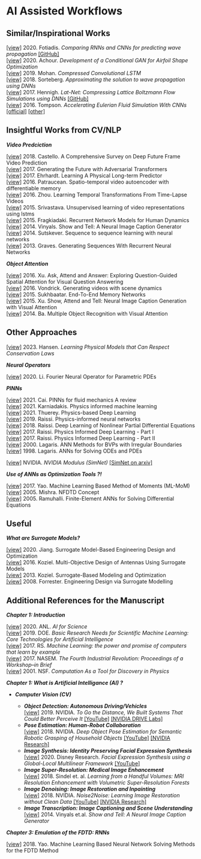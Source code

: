 # AI Assisted Workflows

## Similar/Inspirational Works 

[[view]](https://arxiv.org/abs/2002.08981) 2020. Fotiadis. _Comparing RNNs and CNNs for predicting wave propagation_ [[GitHub]](https://github.com/stathius/wave_propagation)  
[[view]](https://arc.aiaa.org/doi/10.2514/6.2020-2261) 2020. Achour. _Development of a Conditional GAN for Airfoil Shape Optimization_  
[[view]](https://arxiv.org/abs/1903.00033) 2019. Mohan. _Compressed Convolutional LSTM_  
[[view]](https://arxiv.org/abs/1812.01609) 2018. Sorteberg. _Approximating the solution to wave propagation using DNNs_  
[[view]](https://arxiv.org/abs/1705.09036) 2017. Hennigh. _Lat-Net: Compressing Lattice Boltzmann Flow Simulations using DNNs_ [[GitHub]](https://github.com/loliverhennigh/Phy-Net)  
[[view]](https://arxiv.org/abs/1607.03597) 2016. Tompson. _Accelerating Eulerian Fluid Simulation With CNNs_ [[official]](https://cims.nyu.edu/~schlacht/CNNFluids.htm) [[other]](https://github.com/LiaoMochen/Google-FluidNet-Reproduce-Python)  

## Insightful Works from CV/NLP

**_Video Predciction_**

[[view]](https://upcommons.upc.edu/bitstream/handle/2117/118121/126510.pdf) 2018. Castello. A Comprehensive Survey on Deep Future Frame Video Prediction  
[[view]](https://ieeexplore.ieee.org/abstract/document/8099802) 2017. Generating the Future with Adversarial Transformers  
[[view]](https://arxiv.org/abs/1703.00247) 2017. Ehrhardt. Learning A Physical Long-term Predictor  
[[view]](https://arxiv.org/abs/1511.06309) 2016. Patraucean. Spatio-temporal video autoencoder with differentiable memory  
[[view]](https://arxiv.org/abs/1608.07724) 2016. Zhou. Learning Temporal Transformations From Time-Lapse Videos  
[[view]](https://arxiv.org/abs/1502.04681) 2015. Srivastava. Unsupervised learning of video representations using lstms  
[[view]](https://arxiv.org/abs/1508.00271) 2015. Fragkiadaki. Recurrent Network Models for Human Dynamics   
[[view]](https://arxiv.org/abs/1411.4555) 2014. Vinyals. Show and Tell: A Neural Image Caption Generator  
[[view]](https://arxiv.org/abs/1409.3215) 2014. Sutskever. Sequence to sequence learning with neural networks  
[[view]](https://arxiv.org/abs/1308.0850) 2013. Graves. Generating Sequences With Recurrent Neural Networks  

**_Object Attention_**  

[[view]](https://arxiv.org/abs/1511.05234) 2016. Xu. Ask, Attend and Answer: Exploring Question-Guided Spatial Attention for Visual Question Answering  
[[view]](https://arxiv.org/abs/1609.02612) 2016. Vondrick. Generating videos with scene dynamics  
[[view]](https://arxiv.org/abs/1503.08895) 2015. Sukhbaatar. End-To-End Memory Networks  
[[view]](https://arxiv.org/abs/1502.03044) 2015. Xu. Show, Attend and Tell: Neural Image Caption Generation with Visual Attention  
[[view]](https://arxiv.org/abs/1412.7755) 2014. Ba. Multiple Object Recognition with Visual Attention  

## Other Approaches

[[view]](https://arxiv.org/abs/2302.11002) 2023. Hansen. _Learning Physical Models that Can Respect Conservation Laws_  

**_Neural Operators_**

[[view]](https://arxiv.org/abs/2010.08895) 2020. Li. Fourier Neural Operator for Parametric PDEs  

**_PINNs_**

[[view]](https://link.springer.com/article/10.1007/s10409-021-01148-1) 2021. Cai. PINNs for fluid mechanics A review  
[[view]](https://www.nature.com/articles/s42254-021-00314-5) 2021. Karniadakis. Physics informed machine learning  
[[view]](https://arxiv.org/abs/2109.05237) 2021. Thuerey. Physics-based Deep Learning  
[[view]](https://www.sciencedirect.com/science/article/pii/S0021999118307125) 2019. Raissi. Physics-informed neural networks  
[[view]](https://www.jmlr.org/papers/volume19/18-046/18-046.pdf?ref=https://githubhelp.com) 2018. Raissi. Deep Learning of Nonlinear Partial Differential Equations  
[[view]](https://arxiv.org/abs/1711.10561) 2017. Raissi. Physics Informed Deep Learning - Part I  
[[view]](https://arxiv.org/abs/1711.10566) 2017. Raissi. Physics Informed Deep Learning - Part II   
[[view]](https://ieeexplore.ieee.org/abstract/document/870037) 2000. Lagaris. ANN Methods for BVPs with Irregular Boundaries  
[[view]](https://ieeexplore.ieee.org/abstract/document/712178) 1998. Lagaris. ANNs for Solving ODEs and PDEs  

[[view]](https://developer.nvidia.com/modulus) NVIDIA. _NVIDIA Modulus (SimNet)_ [[SimNet on arxiv]](https://arxiv.org/abs/2012.07938)  

**_Use of ANNs as Optimization Tools ?!_**

[[view]](https://ieeexplore.ieee.org/document/8072529) 2017. Yao. Machine Learning Based Method of Moments (ML-MoM)  
[[view]](https://ieeexplore.ieee.org/abstract/document/1402508) 2005. Mishra. NFDTD Concept  
[[view]](https://ieeexplore.ieee.org/abstract/document/1528518) 2005. Ramuhalli. Finite-Element ANNs for Solving Differential Equations  

## Useful

**_What are Surrogate Models?_**  

[[view]](https://link.springer.com/book/10.1007/978-981-15-0731-1) 2020. Jiang. Surrogate Model-Based Engineering Design and Optimization  
[[view]](https://www.worldscientific.com/worldscibooks/10.1142/q0043#t=aboutBook) 2016. Koziel. Multi-Objective Design of Antennas Using Surrogate Models  
[[view]](https://link.springer.com/book/10.1007/978-1-4614-7551-4) 2013. Koziel. Surrogate-Based Modeling and Optimization  
[[view]](https://onlinelibrary.wiley.com/doi/book/10.1002/9780470770801) 2008. Forrester. Engineering Design via Surrogate Modelling  

## Additional References for the Manuscript

**_Chapter 1: Introduction_**

[[view]](https://www.anl.gov/ai-for-science-report) 2020. ANL. _AI for Science_  
[[view]](https://www.osti.gov/biblio/1478744-workshop-report-basic-research-needs-scientific-machine-learning-core-technologies-artificial-intelligence) 2019. DOE. _Basic Research Needs for Scientific Machine Learning: Core Technologies for Artificial Intelligence_   
[[view]](https://royalsociety.org/topics-policy/projects/machine-learning/) 2017. RS. _Machine Learning: the power and promise of computers that learn by example_  
[[view]](https://www.nap.edu/catalog/24699/the-fourth-industrial-revolution-proceedings-of-a-workshop-in-brief) 2017. NASEM. _The Fourth Industrial Revolution: Proceedings of a Workshop–in Brief_  
[[view]](https://www.nsf.gov/pubs/2002/nsf02176/) 2001. NSF. _Computation As a Tool for Discovery in Physics_  

**_Chapter 1: What is Artificial Intelligance (AI) ?_**

* **_Computer Vision (CV)_**  

  * **_Object Detection: Autonomous Driving/Vehicles_**  
   [[view]](https://blogs.nvidia.com/blog/2019/06/19/drive-labs-distance-to-object-detection/) 2019. NVIDIA. _To Go the Distance, We Built Systems That Could Better Perceive It_  [[YouTube]](https://www.youtube.com/watch?v=ftsUg5VlzIE) [[NVIDIA DRIVE Labs]](https://www.nvidia.com/en-us/self-driving-cars/drive-videos/)  
  * **_Pose Estimation: Human-Robot Collaboration_**  
    [[view]](https://arxiv.org/abs/1809.10790) 2018. NVIDIA. _Deep Object Pose Estimation for Semantic Robotic Grasping of Household Objects_ [[YouTube]](https://www.youtube.com/watch?v=yVGViBqWtBI) [[NVIDIA Research]](https://research.nvidia.com/publication/2018-09_Deep-Object-Pose)  
  * **_Image Synthesis: Identity Preserving Facial Expression Synthesis_**  
    [[view]](https://onlinelibrary.wiley.com/doi/full/10.1111/cgf.13926) 2020. Disney Research. _Facial Expression Synthesis using a Global-Local Multilinear Framework_ [[YouTube]](https://www.youtube.com/watch?v=4Dgby6XlI4s)  
  * **_Image Super-Resolution: Medical Image Enhancement_**  
    [[view]](https://arxiv.org/abs/1802.05518) 2018. Sindel et. al. _Learning from a Handful Volumes: MRI Resolution Enhancement with Volumetric Super-Resolution Forests_  
  * **_Image Denoising: Image Restoration and Inpainting_**  
    [[view]](https://arxiv.org/abs/1803.04189) 2018. NVIDIA. _Noise2Noise: Learning Image Restoration without Clean Data_ [[YouTube]](https://www.youtube.com/watch?v=pp7HdI0-MIo) [[NVIDIA Research]](https://research.nvidia.com/publication/2018-07_Noise2Noise%3A-Learning-Image)   
  * **_Image Transcription: Image Captioning and Scene Understanding_**  
    [[view]](https://arxiv.org/abs/1411.4555) 2014. Vinyals et.al. _Show and Tell: A Neural Image Caption Generator_  

**_Chapter 3: Emulation of the FDTD: RNNs_**

[[view]](https://ieeexplore.ieee.org/document/8608745) 2018. Yao. Machine Learning Based Neural Network Solving Methods for the FDTD Method  

